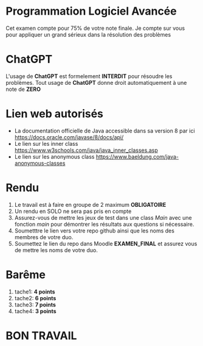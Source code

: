 # Programmation Logiciel Avancée
Cet examen compte pour 75% de votre note finale. Je compte sur vous pour appliquer un grand sérieux dans la résolution des problèmes
# ChatGPT
L'usage de **ChatGPT** est formelement **INTERDIT** pour résoudre les problèmes. Tout usage de **ChatGPT** donne droit automatiquement à une note de **ZERO**
# Lien web autorisés
- La documentation officielle de Java accessible dans sa  version 8 par ici https://docs.oracle.com/javase/8/docs/api/
- Le lien sur les inner class https://www.w3schools.com/java/java_inner_classes.asp 
- Le lien sur les anonymous class https://www.baeldung.com/java-anonymous-classes 
# Rendu
1. Le travail est à faire en groupe de 2 maximum **OBLIGATOIRE**
2. Un rendu en SOLO ne sera pas pris en compte
3. Assurez-vous de mettre les jeux de test dans une class *Main* avec une fonction *main* pour démontrer les résultats aux questions si nécessaire.
4. Soumetttre le lien vers votre repo github ainsi que les noms des membres de votre duo.
5. Soumettez le lien du repo dans Moodle **EXAMEN_FINAL** et assurez vous de mettre les noms de votre duo.
# Barême
1. tache1: **4 points**
2. tache2: **6 points**
3. tache3: **7 points**
4. tache4: **3 points**

# BON TRAVAIL